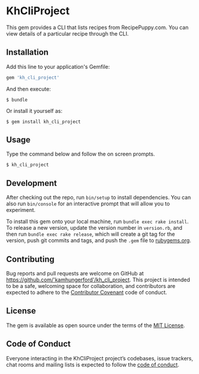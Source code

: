 # KhCliProject

This gem provides a CLI that lists recipes from RecipePuppy.com. You can view details of a particular recipe through the CLI.

## Installation

Add this line to your application's Gemfile:

```ruby
gem 'kh_cli_project'
```

And then execute:

    $ bundle

Or install it yourself as:

    $ gem install kh_cli_project

## Usage

Type the command below and follow the on screen prompts.

    $ kh_cli_project

## Development

After checking out the repo, run `bin/setup` to install dependencies. You can also run `bin/console` for an interactive prompt that will allow you to experiment.

To install this gem onto your local machine, run `bundle exec rake install`. To release a new version, update the version number in `version.rb`, and then run `bundle exec rake release`, which will create a git tag for the version, push git commits and tags, and push the `.gem` file to [rubygems.org](https://rubygems.org).

## Contributing

Bug reports and pull requests are welcome on GitHub at https://github.com/'kamhungerford'/kh_cli_project. This project is intended to be a safe, welcoming space for collaboration, and contributors are expected to adhere to the [Contributor Covenant](http://contributor-covenant.org) code of conduct.

## License

The gem is available as open source under the terms of the [MIT License](https://opensource.org/licenses/MIT).

## Code of Conduct

Everyone interacting in the KhCliProject project’s codebases, issue trackers, chat rooms and mailing lists is expected to follow the [code of conduct](https://github.com/'kamhungerford'/kh_cli_project/blob/master/CODE_OF_CONDUCT.md).
